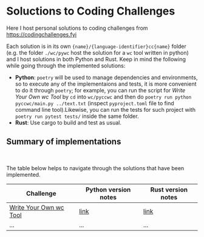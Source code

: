 # Soluctions to Coding Challenges

Here I host personal solutions to coding challenges from https://codingchallenges.fyi

Each solution is in its own `{name}/{language-identifier}cc{name}` folder (e.g. the folder `./wc/pywc` host the solution for a `wc` tool written in python) and I host solutions in both Python and Rust. Keep in mind the following while going through the implemented solutions:

* **Python**: `poetry` will be used to manage dependencies and environments, so to execute any of the implementaions and tests, it is more convenient to do it through `poetry`; for example, you can run the script for *Write Your Own wc Tool* by `cd` into `wc/pyccwc` and then do `poetry run python pyccwc/main.py ../text.txt` (inspect `pyproject.toml` file to find command line tool).Likewise, you can run the tests for such project with `poetry run pytest tests/` inside the same folder.
* **Rust**: Use cargo to build and test as usual.



## Summary of implementations
<br/>

The table below helps to navigate through the solutions that have been implemented.

Challenge  | Python version notes | Rust version notes |
---------- | ----------- | -----------
[Write Your Own wc Tool](https://codingchallenges.fyi/challenges/challenge-wc) | [link](wc/pyccwc)  | [link](wc/rccwc/)
... | ... | ...